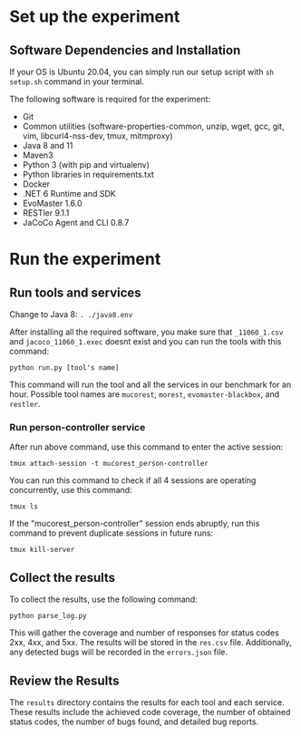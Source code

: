 

# Set up the experiment


## Software Dependencies and Installation

If your OS is Ubuntu 20.04, you can simply run our setup script with `sh setup.sh` command in your terminal.

The following software is required for the experiment:
- Git
- Common utilities (software-properties-common, unzip, wget, gcc, git, vim, libcurl4-nss-dev, tmux, mitmproxy)
- Java 8 and 11
- Maven3
- Python 3 (with pip and virtualenv)
- Python libraries in requirements.txt
- Docker
- .NET 6 Runtime and SDK
- EvoMaster 1.6.0
- RESTler 9.1.1
- JaCoCo Agent and CLI 0.8.7

# Run the experiment

## Run tools and services
Change to Java 8: `. ./java8.env`

After installing all the required software, you make sure that `_11060_1.csv` and `jacoco_11060_1.exec` doesnt exist and you can run the tools with this command:

```
python run.py [tool's name]
```

This command will run the tool and all the services in our benchmark for an hour. Possible tool names are `mucorest`, `morest`, `evomaster-blackbox`, and `restler`.

### Run person-controller service
After run above command, use this command to enter the active session:
```
tmux attach-session -t mucorest_person-controller
```
You can run this command to check if all 4 sessions are operating concurrently, use this command:
```
tmux ls
```

If the "mucorest_person-controller" session ends abruptly, run this command to prevent duplicate sessions in future runs:
```
tmux kill-server
```

## Collect the results

To collect the results, use the following command:

```
python parse_log.py
```

This will gather the coverage and number of responses for status codes 2xx, 4xx, and 5xx. The results will be stored in the `res.csv` file. Additionally, any detected bugs will be recorded in the `errors.json` file.

## Review the Results

The `results` directory contains the results for each tool and each service. These results include the achieved code coverage, the number of obtained status codes, the number of bugs found, and detailed bug reports.